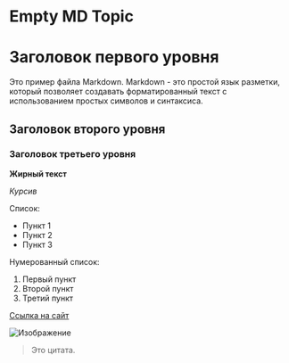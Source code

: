 # Empty MD Topic

# Заголовок первого уровня

Это пример файла Markdown. Markdown - это простой язык разметки, который позволяет создавать форматированный текст с использованием простых символов и синтаксиса.

## Заголовок второго уровня

### Заголовок третьего уровня

**Жирный текст**

*Курсив*

Список:
- Пункт 1
- Пункт 2
- Пункт 3

Нумерованный список:
1. Первый пункт
2. Второй пункт
3. Третий пункт

[Ссылка на сайт](https://www.example.com)

![Изображение](https://www.example.com/image.jpg)

> Это цитата.

<include from="snippet-example.md" element-id="generic_warning"/>


